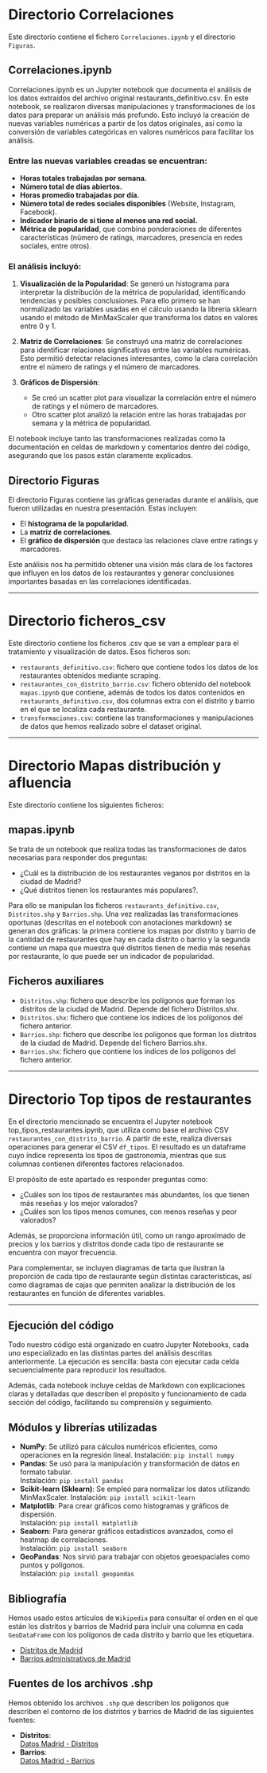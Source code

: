 # Directorio Correlaciones

Este directorio contiene el fichero `Correlaciones.ipynb` y el directorio `Figuras`.

## Correlaciones.ipynb

Correlaciones.ipynb es un Jupyter notebook que documenta el análisis de los datos extraídos del archivo original restaurants_definitivo.csv. En este notebook, se realizaron diversas manipulaciones y transformaciones de los datos para preparar un análisis más profundo. Esto incluyó la creación de nuevas variables numéricas a partir de los datos originales, así como la conversión de variables categóricas en valores numéricos para facilitar los análisis.

### Entre las nuevas variables creadas se encuentran:

- **Horas totales trabajadas por semana.**
- **Número total de días abiertos.**
- **Horas promedio trabajadas por día.**
- **Número total de redes sociales disponibles** (Website, Instagram, Facebook).
- **Indicador binario de si tiene al menos una red social.**
- **Métrica de popularidad**, que combina ponderaciones de diferentes características (número de ratings, marcadores, presencia en redes sociales, entre otros).

### El análisis incluyó:

1. **Visualización de la Popularidad**:
   Se generó un histograma para interpretar la distribución de la métrica de popularidad, identificando tendencias y posibles conclusiones. Para ello primero se han normalizado las variables usadas en el cálculo usando la librería sklearn usando el método de MinMaxScaler que transforma los datos en valores entre 0 y 1. 

2. **Matriz de Correlaciones**:
   Se construyó una matriz de correlaciones para identificar relaciones significativas entre las variables numéricas. Esto permitió detectar relaciones interesantes, como la clara correlación entre el número de ratings y el número de marcadores.

3. **Gráficos de Dispersión**:
   - Se creó un scatter plot para visualizar la correlación entre el número de ratings y el número de marcadores.
   - Otro scatter plot analizó la relación entre las horas trabajadas por semana y la métrica de popularidad.


El notebook incluye tanto las transformaciones realizadas como la documentación en celdas de markdown y comentarios dentro del código, asegurando que los pasos están claramente explicados.

## Directorio Figuras

El directorio Figuras contiene las gráficas generadas durante el análisis, que fueron utilizadas en nuestra presentación. Estas incluyen:

- El **histograma de la popularidad**.
- La **matriz de correlaciones**.
- El **gráfico de dispersión** que destaca las relaciones clave entre ratings y marcadores.

Este análisis nos ha permitido obtener una visión más clara de los factores que influyen en los datos de los restaurantes y generar conclusiones importantes basadas en las correlaciones identificadas.

---
# Directorio ficheros_csv
Este directorio contiene los ficheros .csv que se van a emplear para el tratamiento y visualización de datos. Esos ficheros son:

- `restaurants_definitivo.csv`: fichero que contiene todos los datos de los restaurantes obtenidos mediante scraping.
- `restaurantes_con_distrito_barrio.csv`: fichero obtenido del notebook `mapas.ipynb` que contiene, además de todos los datos contenidos en `restaurants_definitivo.csv`, dos columnas extra con el distrito y barrio en el que se localiza cada restaurante.
- `transformaciones.csv`: contiene las transformaciones y manipulaciones de datos que hemos realizado sobre el dataset original. 
---

# Directorio Mapas distribución y afluencia
Este directorio contiene los siguientes ficheros:

## mapas.ipynb 
Se trata de un notebook que realiza todas las transformaciones de datos necesarias para responder dos preguntas: 
- ¿Cuál es la distribución de los restaurantes veganos por distritos en la ciudad de Madrid? 
- ¿Qué distritos tienen los restaurantes más populares?. 

Para ello se manipulan los ficheros `restaurants_definitivo.csv`, `Distritos.shp` y `Barrios.shp`. Una vez realizadas las transformaciones oportunas (descritas en el notebook con anotaciones markdown) se generan dos gráficas: la primera contiene los mapas por distrito y barrio de la cantidad de restaurantes que hay en cada distrito o barrio y la segunda contiene un mapa que muestra qué distritos tienen de media más reseñas por restaurante, lo que puede ser un indicador de popularidad.

## Ficheros auxiliares
- `Distritos.shp`: fichero que describe los polígonos que forman los distritos de la ciudad de Madrid. Depende del fichero Distritos.shx.
- `Distritos.shx`: fichero que contiene los índices de los polígonos del fichero anterior.
- `Barrios.shp`: fichero que describe los polígonos que forman los distritos de la ciudad de Madrid. Depende del fichero Barrios.shx.
- `Barrios.shx`: fichero que contiene los índices de los polígonos del fichero anterior.

---
# Directorio Top tipos de restaurantes 

En el directorio mencionado se encuentra el Jupyter notebook top_tipos_restaurantes.ipynb, que utiliza como base el archivo CSV `restaurantes_con_distrito_barrio`. A partir de este, realiza diversas operaciones para generar el CSV `df_tipos`. El resultado es un dataframe cuyo índice representa los tipos de gastronomía, mientras que sus columnas contienen diferentes factores relacionados.

El propósito de este apartado es responder preguntas como:

- ¿Cuáles son los tipos de restaurantes más abundantes, los que tienen más reseñas y los mejor valorados?
- ¿Cuáles son los tipos menos comunes, con menos reseñas y peor valorados?

Además, se proporciona información útil, como un rango aproximado de precios y los barrios y distritos donde cada tipo de restaurante se encuentra con mayor frecuencia.

Para complementar, se incluyen diagramas de tarta que ilustran la proporción de cada tipo de restaurante según distintas características, así como diagramas de cajas que permiten analizar la distribución de los restaurantes en función de diferentes variables.


---

## Ejecución del código
Todo nuestro código está organizado en cuatro Jupyter Notebooks, cada uno especializado en las distintas partes del análisis descritas anteriormente. La ejecución es sencilla: basta con ejecutar cada celda secuencialmente para reproducir los resultados.

Además, cada notebook incluye celdas de Markdown con explicaciones claras y detalladas que describen el propósito y funcionamiento de cada sección del código, facilitando su comprensión y seguimiento.

## Módulos y librerías utilizadas
- **NumPy**: Se utilizó para cálculos numéricos eficientes, como operaciones en la regresión lineal.
  Instalación: `pip install numpy`
- **Pandas**: Se usó para la manipulación y transformación de datos en formato tabular.   
  Instalación: `pip install pandas`
- **Scikit-learn (Sklearn)**: Se empleó para normalizar los datos utilizando MinMaxScaler. 
  Instalación: `pip install scikit-learn`
- **Matplotlib**: Para crear gráficos como histogramas y gráficos de dispersión.  
  Instalación: `pip install matplotlib`
- **Seaborn**: Para generar gráficos estadísticos avanzados, como el heatmap de correlaciones.  
  Instalación: `pip install seaborn`
- **GeoPandas**: Nos sirvió para trabajar con objetos geoespaciales como puntos y polígonos.  
  Instalación: `pip install geopandas`

## Bibliografía
Hemos usado estos artículos de `Wikipedia` para consultar el orden en el que están los distritos y barrios de Madrid para incluir una columna en cada `GeoDataFrame` con los polígonos de cada distrito y barrio que les etiquetara.

- [Distritos de Madrid](https://es.wikipedia.org/wiki/Anexo:Distritos_de_Madrid)  
- [Barrios administrativos de Madrid](https://es.wikipedia.org/wiki/Anexo:Barrios_administrativos_de_Madrid)

## Fuentes de los archivos .shp
Hemos obtenido los archivos `.shp` que describen los polígonos que describen el contorno de los distritos y barrios de Madrid de las siguientes fuentes:
- **Distritos**:  
  [Datos Madrid - Distritos](https://datos.madrid.es/sites/v/index.jsp?vgnextoid=7d6e5eb0d73a7710VgnVCM2000001f4a900aRCRD&vgnextchannel=374512b9ace9f310VgnVCM100000171f5a0aRCRD)
- **Barrios**:  
  [Datos Madrid - Barrios](https://datos.madrid.es/sites/v/index.jsp?vgnextoid=760e5eb0d73a7710VgnVCM2000001f4a900aRCRD&vgnextchannel=374512b9ace9f310VgnVCM100000171f5a0aRCRD)
